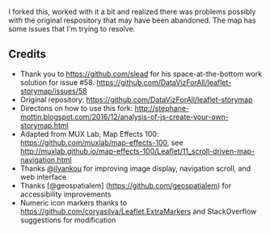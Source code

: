 I forked this, worked with it a bit and realized there was problems possibly with the original respository that may have been abandoned. The map has some issues that I'm trying to resolve.

## Credits
- Thank you to https://github.com/slead for his space-at-the-bottom work solution for issue #58. 
   https://github.com/DataVizForAll/leaflet-storymap/issues/58
- Original repository: https://github.com/DataVizForAll/leaflet-storymap
- Directons on how to use this fork: http://stephane-mottin.blogspot.com/2016/12/analysis-of-js-create-your-own-storymap.html
- Adapted from MUX Lab, Map Effects 100: https://github.com/muxlab/map-effects-100, see http://muxlab.github.io/map-effects-100/Leaflet/11_scroll-driven-map-navigation.html
- Thanks [@ilyankou](https://github.com/ilyankou) for improving image display, navigation scroll, and web interface
- Thanks [@geospatialem] (https://github.com/geospatialem) for accessibility improvements
- Numeric icon markers thanks to https://github.com/coryasilva/Leaflet.ExtraMarkers and StackOverflow suggestions for modification
